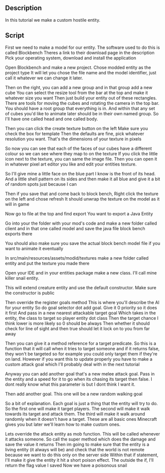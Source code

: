 ## Description

In this tutorial we make a custom hostile entity.

## Script

First we need to make a model for our entity. 
The software used to do this is called Blockbench 
Theres a link to their download page in the description
Pick your operating system, download and install the application 

Open Blockbench and make a new project. Chose modded entity as the project type
It will let you chose the file name and the model identifier, just call it whatever we can change it later. 

Then on the right, you can add a new group and in that group add a new cube
You can select the resize tool from the bar at the top and make it whatever size you want
Then just build your entity out of these rectangles. There are tools for moving the cubes and rotating the camera in the top bar. 
You should have a root group that everything is in. And within that any set of cubes you'd like to animate later should be in their own named group. So I'll have one called head and one called body. 

Then you can click the create texture button on the left
Make sure you check the box for template 
Then the defaults are fine, pick whatever resolution you want. That's the dimensions  of your texture in pixels 

So now you can see that each of the faces of our cubes have a different colour so we can see where they map to on the texture 
If you click the little icon next to the texture, you can same the image file. 
Then you can open it in whatever pixel art editor you like and edit your entities texture. 

So I'll give mine a little face on the blue part I know is the front of its head. 
And a little shell pattern on its sides and then make it all blue and give it a bit of random spots just because I can

Then if you save that and come back to block bench,
Right click the texture on the left and chose refresh 
It should unwrap the texture on the model as it will in game 

Now go to file at the top and find export
You want to export a Java Entity 

Go into your the folder with your mod's code and make a new folder called client and in that one called model and save the java file block bench exports there

You should also make sure you save the actual block bench model file if you want to animate it eventually 

In src/main/resources/assets/modid/textures make a new folder called entity and put the texture you made there 


Open your IDE and in your entities package make a new class. 
I'll call mine killer snail entity.

This will extend creature entity and use the default constructor.
Make sure the constructor is public 

Then override the register goals method
This is where you'll describe the AI for your entity
So do goal selector dot add goal. Give it 0 priority so it does it first 
And pass in a new nearest attackable target goal 
Which takes in the entity, the class to target so player entity dot class
Then the target chance I think lower is more likely so 0 should be always 
Then whether it should check for line of sight and then true should let it lock on to you from far away

Then you can give it a method reference for a target predicate. 
So this is a function that it will call when it tries to target someone and if it returns false, they won't be targeted so for example you could only target them if they're on land. However if you want this to update properly you have to make a custom attack goal which I'll probably deal with in the next tutorial 

Anyway you can add another goal that's a new melee attack goal. Pass in the entity and a speed for it to go when its chasing its target then false. I dont really know what this parameter is but I dont think I want it. 

Then add another goal. This one will be a new random walking goal 

So a bit of explanation. Each goal is just a thing that the entity will try to do.
So the first one will make it target players. The second will make it walk towards its target and attack them. The third will make it walk around randomly when it doesn't have a target. These are all basic ones Minecraft gives you but later we'll learn how to make custom ones. 

Lets override the attack entity as mob function. 
This will be called whenever it attacks someone. 
So call the super method which does the damage and save the value it returns 
Then im going to make sure that the entity is a living entity (it always will be) and check that the world is not remote because we want to do this only on the server side
Within that if statement, I'll make it give the entity it hit a short poison effect. 
The outside the if, I'll return the flag value I saved 
Now we have a poisonous snail






